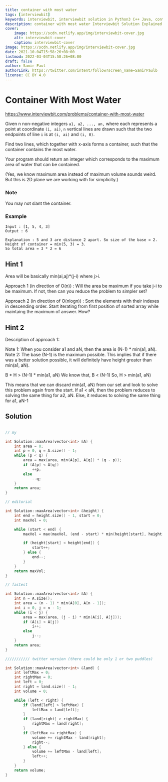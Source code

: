 ```yaml
---
title: container with most water
tags: [interviewbit]
keywords: interviewbit, interviewbit solution in Python3 C++ Java, container with most water solution
description: container with most water Interviewbit Solution Explained
cover:
    image: https://scdn.netlify.app/img/interviewbit-cover.jpg
    alt: interviewbit-cover
    caption: interviewbit-cover
image: https://scdn.netlify.app/img/interviewbit-cover.jpg
date: 2021-10-04T15:58:26+08:00
lastmod: 2022-03-04T15:58:26+08:00
draft: false
author: Samir Paul
authorLink: https://twitter.com/intent/follow?screen_name=SamirPaulb
license: CC BY 4.0
---
```


# Container With Most Water

https://www.interviewbit.com/problems/container-with-most-water


Given n non-negative integers `a1, a2, ..., an,` where each represents a point at coordinate `(i, ai)`,
`n` vertical lines are drawn such that the two endpoints of line `i` is at `(i, ai)` and `(i, 0)`.

Find two lines, which together with x-axis forms a container, such that the container contains the most water.

Your program should return an integer which corresponds to the maximum area of water that can be contained.

(Yes, we know maximum area instead of maximum volume sounds weird. But this is 2D plane we are working with for simplicity.)

### Note

You may not slant the container.

### Example

```
Input : [1, 5, 4, 3]
Output : 6

Explanation : 5 and 3 are distance 2 apart. So size of the base = 2. Height of container = min(5, 3) = 3. 
So total area = 3 * 2 = 6
```

## Hint 1

Area will be basically min(ai,aj)*(j-i) where j>i.

Approach 1 (in direction of O(n)) :
Will the area be maximum if you take j-i to be maximum. If not, then can you reduce the problem to simpler set?

Approach 2 (in direction of O(nlogn)) :
Sort the elements with their indexes in descending order.
Start iterating from first position of sorted array while maintaing the maximum of answer. How?

## Hint 2

Description of approach 1:

Note 1: When you consider a1 and aN, then the area is (N-1) * min(a1, aN).
Note 2: The base (N-1) is the maximum possible.
This implies that if there was a better solution possible, it will definitely have height greater than min(a1, aN).

B * H > (N-1) * min(a1, aN)
We know that, B < (N-1)
So, H > min(a1, aN)

This means that we can discard min(a1, aN) from our set and look to solve this problem again from the start. 
If a1 < aN, then the problem reduces to solving the same thing for a2, aN. 
Else, it reduces to solving the same thing for a1, aN-1

## Solution

```cpp

// my

int Solution::maxArea(vector<int> &A) {
    int area = 0;
    int p = 0, q = A.size() - 1;
    while (p < q) {
        area = max(area, min(A[p], A[q]) * (q - p));
        if (A[p] < A[q])
            ++p;
        else
            --q;
    }
    return area;
}

// editorial

int Solution::maxArea(vector<int> &height) {
    int end = height.size() - 1, start = 0;
    int maxVol = 0;

    while (start < end) {
        maxVol = max(maxVol, (end - start) * min(height[start], height[end]));

        if (height[start] < height[end]) {
            start++;
        } else {
            end--;
        }
    }
    return maxVol;
}

// fastest

int Solution::maxArea(vector<int> &A) {
    int n = A.size();
    int area = (n - 1) * min(A[0], A[n - 1]);
    int i = 0, j = n - 1;
    while (i < j) {
        area = max(area, (j - i) * min(A[i], A[j]));
        if (A[i] < A[j])
            i++;
        else
            j--;
    }
    return area;
}

/////////// twitter version (there could be only 1 or two puddles)

int Solution::maxArea(vector<int> &land) {
    int leftMax = 0;
    int rightMax = 0;
    int left = 0;
    int right = land.size() - 1;
    int volume = 0;

    while (left < right) {
        if (land[left] > leftMax) {
            leftMax = land[left];
        }
        if (land[right] > rightMax) {
            rightMax = land[right];
        }
        if (leftMax >= rightMax) {
            volume += rightMax - land[right];
            right--;
        } else {
            volume += leftMax - land[left];
            left++;
        }
    }
    return volume;
}
```